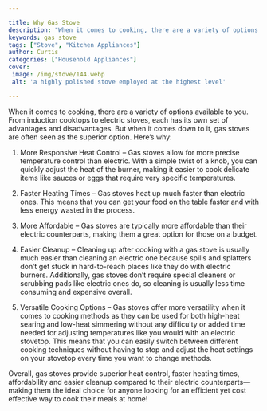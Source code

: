 ```yaml
---

title: Why Gas Stove
description: "When it comes to cooking, there are a variety of options available to you. From induction cooktops to electric stoves, each has it...read now to learn more"
keywords: gas stove
tags: ["Stove", "Kitchen Appliances"]
author: Curtis
categories: ["Household Appliances"]
cover: 
 image: /img/stove/144.webp
 alt: 'a highly polished stove employed at the highest level'

---
```


When it comes to cooking, there are a variety of options available to you. From induction cooktops to electric stoves, each has its own set of advantages and disadvantages. But when it comes down to it, gas stoves are often seen as the superior option. Here’s why:

1. More Responsive Heat Control – Gas stoves allow for more precise temperature control than electric. With a simple twist of a knob, you can quickly adjust the heat of the burner, making it easier to cook delicate items like sauces or eggs that require very specific temperatures.

2. Faster Heating Times – Gas stoves heat up much faster than electric ones. This means that you can get your food on the table faster and with less energy wasted in the process.

3. More Affordable – Gas stoves are typically more affordable than their electric counterparts, making them a great option for those on a budget.

4. Easier Cleanup – Cleaning up after cooking with a gas stove is usually much easier than cleaning an electric one because spills and splatters don’t get stuck in hard-to-reach places like they do with electric burners. Additionally, gas stoves don’t require special cleaners or scrubbing pads like electric ones do, so cleaning is usually less time consuming and expensive overall.

5. Versatile Cooking Options – Gas stoves offer more versatility when it comes to cooking methods as they can be used for both high-heat searing and low-heat simmering without any difficulty or added time needed for adjusting temperatures like you would with an electric stovetop. This means that you can easily switch between different cooking techniques without having to stop and adjust the heat settings on your stovetop every time you want to change methods. 

Overall, gas stoves provide superior heat control, faster heating times, affordability and easier cleanup compared to their electric counterparts—making them the ideal choice for anyone looking for an efficient yet cost effective way to cook their meals at home!
